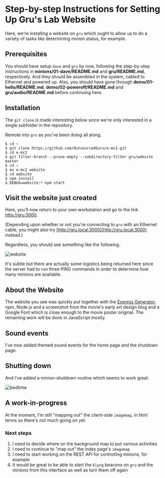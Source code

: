 # Step-by-step Instructions for Setting Up Gru's Lab Website
Here, we're installing a website on `gru` which ought to allow us to do a variety of tasks like determining minion status, for example.

## Prerequisites
You should have setup `dave` and `gru` by now, following the step-by-step instructions in **minions/01-dave/README.md** and **gru/README.md**, respectively.  And they should be assembled in the system, cabled to Ethernet and powered up.  Also, you should have gone through **demo/01-hello/README.md**, **demo/02-poweroff/README.md** and **gru/audio/README.md** before continuing here.

## Installation
The `git clone` is made interesting below since we're only interested in a single subfolder in the repository.

Remote into `gru` as you've been doing all along.

```
$ cd ~
$ git clone https://github.com/OutsourcedGuru/e-mc2.git
$ cd e-mc2
$ git filter-branch --prune-empty --subdirectory-filter gru/website master
$ cd ~
$ mv e-mc2 website
$ cd website
$ npm install
$ DEBUG=website:* npm start
```

## Visit the website just created
Here, you'll now return to your own workstation and go to the link [http://gru:3000](http://gru:3000).

(Depending upon whether or not you're connecting to `gru` with an Ethernet cable, you might also try [http://gru.local:3000](http://gru.local:3000) instead.)

Regardless, you should see something like the following.

![website](https://cloud.githubusercontent.com/assets/15971213/21596759/818ee49e-d0f4-11e6-9f9b-2c920954e884.png)

It's subtle but there are actually some logistics being returned here since the server had to run three PING commands in order to determine how many minions are available.

## About the Website
The website you see was quickly put together with the [Express Generator](https://www.npmjs.com/package/express-generator), npm, Node.js and a screenshot from the movie's early art design blog and a Google Font which is close enough to the movie poster original.  The remaining work will be done in JavaScript mostly.

## Sound events
I've now added themed sound events for the home page and the shutdown page.

## Shutting down
And I've added a minion-shutdown routine which seems to work great.

![bedtime](https://cloud.githubusercontent.com/assets/15971213/21960513/0a28f570-daa4-11e6-8371-a58de738223b.png)

## A work-in-progress
At the moment, I'm still "mapping out" the client-side `imagemap`, in html terms so there's not much going on yet.

### Next steps
1. I need to decide where on the background map to put various activities
2. I need to continue to "map out" the index page's `imagemap`
3. I need to start working on the REST API for controlling minions, for example
4. It would be great to be able to start the `klyng` beacons on `gru` and the minions from this interface as well as turn them off again